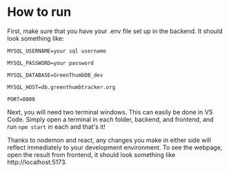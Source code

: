 # How to run

First, make sure that you have your .env file set up in the backend. It should look something like:

```
MYSQL_USERNAME=your sql username

MYSQL_PASSWORD=your password

MYSQL_DATABASE=GreenThumbDB_dev

MYSQL_HOST=db.greenthumbtracker.org

PORT=8800
```

Next, you will need two terminal windows. This can easily be done in VS Code. Simply open a terminal in each folder, backend, and frontend, and run `npm start` in each and that's it!

Thanks to nodemon and react, any changes you make in either side will reflect immediately to your development environment. To see the webpage, open the result from frontend, it should look something like http://localhost:5173.
